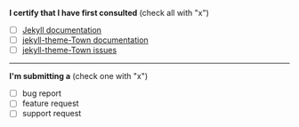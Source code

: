 
**I certify that I have first consulted** (check all with "x")

- [ ] [Jekyll documentation ](https://jekyllrb.com/)
- [ ] [jekyll-theme-Town documentation ](http://Townwang.github.io)
- [ ] [jekyll-theme-Town issues ](https://github.com/Townwang/Townwang.github.io/issues)

----

**I'm submitting a**  (check one with "x")

- [ ] bug report 
- [ ] feature request
- [ ] support request
